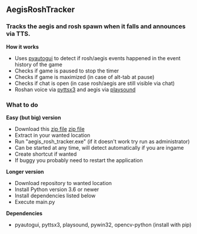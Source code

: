 ## AegisRoshTracker

### Tracks the aegis and rosh spawn when it falls and announces via TTS.

__How it works__
* Uses [pyautogui](https://pypi.org/project/PyAutoGUI/) to detect if rosh/aegis events happened in the event history of the game
* Checks if game is paused to stop the timer
* Checks if game is maximized (in case of alt-tab at pause)
* Checks if chat is open (in case rosh/aegis are still visible via chat)
* Roshan voice via [pyttsx3](https://pypi.org/project/pyttsx3/) and aegis via [playsound](https://pypi.org/project/playsound/)

### What to do
__Easy (but big) version__
* Download this [zip file](https://we.tl/t-5jTC7ZLeJ3) <a href="https://we.tl/t-5jTC7ZLeJ3" target="_blank">zip file</a>
* Extract in your wanted location
* Run "aegis_rosh_tracker.exe" (if it doesn't work try run as administrator)
* Can be started at any time, will detect automatically if you are ingame
* Create shortcut if wanted
* If buggy you probably need to restart the application

__Longer version__
* Download repository to wanted location
* Install Python version 3.6 or newer
* Install dependencies listed below
* Execute main.py

__Dependencies__
* pyautogui, pyttsx3, playsound, pywin32, opencv-python (install with pip)
